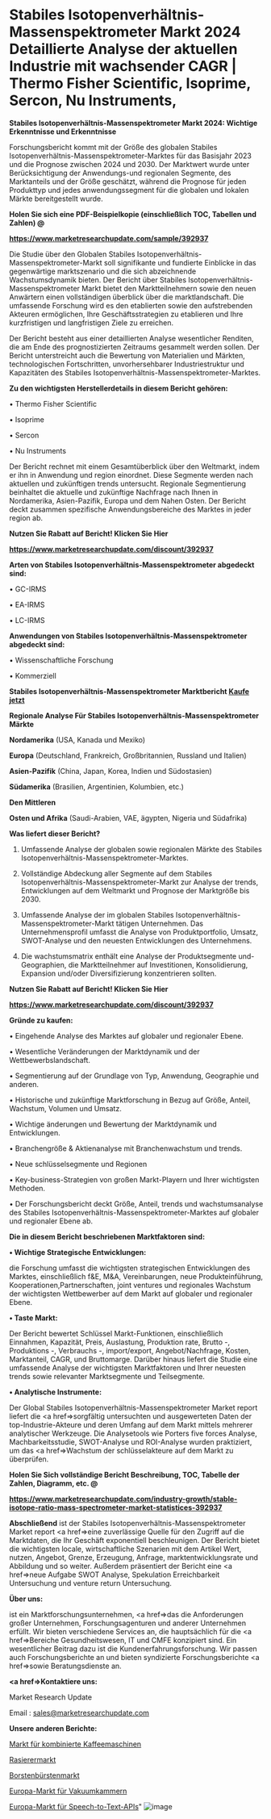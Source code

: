 # Stabiles Isotopenverhältnis-Massenspektrometer Markt 2024 Detaillierte Analyse der aktuellen Industrie mit wachsender CAGR | Thermo Fisher Scientific, Isoprime, Sercon, Nu Instruments, 

<strong>Stabiles Isotopenverhältnis-Massenspektrometer Markt 2024: Wichtige Erkenntnisse und Erkenntnisse</strong>

Forschungsbericht kommt mit der Größe des globalen Stabiles Isotopenverhältnis-Massenspektrometer-Marktes für das Basisjahr 2023 und die Prognose zwischen 2024 und 2030. Der Marktwert wurde unter Berücksichtigung der Anwendungs-und regionalen Segmente, des Marktanteils und der Größe geschätzt, während die Prognose für jeden Produkttyp und jedes anwendungssegment für die globalen und lokalen Märkte bereitgestellt wurde.



<strong>Holen Sie sich eine PDF-Beispielkopie (einschließlich TOC, Tabellen und Zahlen) @
</strong>

<strong><a href=https://www.marketresearchupdate.com/sample/392937>

<strong>https://www.marketresearchupdate.com/sample/392937</u></font></a></strong></strong>

Die Studie über den Globalen Stabiles Isotopenverhältnis-Massenspektrometer-Markt soll signifikante und fundierte Einblicke in das gegenwärtige marktszenario und die sich abzeichnende Wachstumsdynamik bieten. Der Bericht über Stabiles Isotopenverhältnis-Massenspektrometer Markt bietet den Marktteilnehmern sowie den neuen Anwärtern einen vollständigen überblick über die marktlandschaft. Die umfassende Forschung wird es den etablierten sowie den aufstrebenden Akteuren ermöglichen, Ihre Geschäftsstrategien zu etablieren und Ihre kurzfristigen und langfristigen Ziele zu erreichen.

Der Bericht besteht aus einer detaillierten Analyse wesentlicher Renditen, die am Ende des prognostizierten Zeitraums gesammelt werden sollen. Der Bericht unterstreicht auch die Bewertung von Materialien und Märkten, technologischen Fortschritten, unvorhersehbarer Industriestruktur und Kapazitäten des Stabiles Isotopenverhältnis-Massenspektrometer-Marktes.



<strong>Zu den wichtigsten Herstellerdetails in diesem Bericht gehören:</strong>

• Thermo Fisher Scientific

• Isoprime

• Sercon

• Nu Instruments

Der Bericht rechnet mit einem Gesamtüberblick über den Weltmarkt, indem er ihn in Anwendung und region einordnet. Diese Segmente werden nach aktuellen und zukünftigen trends untersucht. Regionale Segmentierung beinhaltet die aktuelle und zukünftige Nachfrage nach Ihnen in Nordamerika, Asien-Pazifik, Europa und dem Nahen Osten. Der Bericht deckt zusammen spezifische Anwendungsbereiche des Marktes in jeder region ab.



<strong>Nutzen Sie Rabatt auf Bericht! Klicken Sie Hier
</strong>

<strong><a href=https://www.marketresearchupdate.com/discount/392937>https://www.marketresearchupdate.com/discount/392937</b></u></font></strong></a>



<strong>Arten von Stabiles Isotopenverhältnis-Massenspektrometer abgedeckt sind:</strong>

• GC-IRMS

• EA-IRMS

• LC-IRMS



<strong>Anwendungen von Stabiles Isotopenverhältnis-Massenspektrometer abgedeckt sind:</strong>

• Wissenschaftliche Forschung

• Kommerziell



<strong>Stabiles Isotopenverhältnis-Massenspektrometer Marktbericht <a href=https://www.marketresearchupdate.com/buynow/392937>Kaufe jetzt</a></strong>



<strong>Regionale Analyse Für Stabiles Isotopenverhältnis-Massenspektrometer Märkte</strong>



<strong>Nordamerika</strong> (USA, Kanada und Mexiko)



<strong>Europa</strong> (Deutschland, Frankreich, Großbritannien, Russland und Italien)



<strong>Asien-Pazifik</strong> (China, Japan, Korea, Indien und Südostasien)



<strong>Südamerika</strong> (Brasilien, Argentinien, Kolumbien, etc.)



<strong>Den Mittleren</strong> 

<strong>Osten und Afrika</strong> (Saudi-Arabien, VAE, ägypten, Nigeria und Südafrika)



<strong>Was liefert dieser Bericht?</strong>

1. Umfassende Analyse der globalen sowie regionalen Märkte des Stabiles Isotopenverhältnis-Massenspektrometer-Marktes.

2. Vollständige Abdeckung aller Segmente auf dem Stabiles Isotopenverhältnis-Massenspektrometer-Markt zur Analyse der trends, Entwicklungen auf dem Weltmarkt und Prognose der Marktgröße bis 2030.

3. Umfassende Analyse der im globalen Stabiles Isotopenverhältnis-Massenspektrometer-Markt tätigen Unternehmen. Das Unternehmensprofil umfasst die Analyse von Produktportfolio, Umsatz, SWOT-Analyse und den neuesten Entwicklungen des Unternehmens.

4. Die wachstumsmatrix enthält eine Analyse der Produktsegmente und-Geographien, die Marktteilnehmer auf Investitionen, Konsolidierung, Expansion und/oder Diversifizierung konzentrieren sollten.



<strong>Nutzen Sie Rabatt auf Bericht! Klicken Sie Hier
</strong>

<strong><a href=https://www.marketresearchupdate.com/discount/392937>https://www.marketresearchupdate.com/discount/392937</b></u></font></strong></a>



<strong>Gründe zu kaufen:</strong>

• Eingehende Analyse des Marktes auf globaler und regionaler Ebene.

• Wesentliche Veränderungen der Marktdynamik und der Wettbewerbslandschaft.

• Segmentierung auf der Grundlage von Typ, Anwendung, Geographie und anderen.

• Historische und zukünftige Marktforschung in Bezug auf Größe, Anteil, Wachstum, Volumen und Umsatz.

• Wichtige änderungen und Bewertung der Marktdynamik und Entwicklungen.

• Branchengröße &amp; Aktienanalyse mit Branchenwachstum und trends.

• Neue schlüsselsegmente und Regionen

• Key-business-Strategien von großen Markt-Playern und Ihrer wichtigsten Methoden.

• Der Forschungsbericht deckt Größe, Anteil, trends und wachstumsanalyse des Stabiles Isotopenverhältnis-Massenspektrometer-Marktes auf globaler und regionaler Ebene ab.



<strong>Die in diesem Bericht beschriebenen Marktfaktoren sind:</strong>



<strong>• Wichtige Strategische Entwicklungen:</strong>

die Forschung umfasst die wichtigsten strategischen Entwicklungen des Marktes, einschließlich f&amp;E, M&amp;A, Vereinbarungen, neue Produkteinführung, Kooperationen,Partnerschaften, joint ventures und regionales Wachstum der wichtigsten Wettbewerber auf dem Markt auf globaler und regionaler Ebene.



<strong>• Taste Markt:</strong>

Der Bericht bewertet Schlüssel Markt-Funktionen, einschließlich Einnahmen, Kapazität, Preis, Auslastung, Produktion rate, Brutto -, Produktions -, Verbrauchs -, import/export, Angebot/Nachfrage, Kosten, Marktanteil, CAGR, und Bruttomarge. Darüber hinaus liefert die Studie eine umfassende Analyse der wichtigsten Marktfaktoren und Ihrer neuesten trends sowie relevanter Marktsegmente und Teilsegmente.



<strong>• Analytische Instrumente:</strong>

Der Global Stabiles Isotopenverhältnis-Massenspektrometer Market report liefert die <a href=>sorgf</a>ältig untersuchten und ausgewerteten Daten der top-Industrie-Akteure und deren Umfang auf dem Markt mittels mehrerer analytischer Werkzeuge. Die Analysetools wie Porters five forces Analyse, Machbarkeitsstudie, SWOT-Analyse und ROI-Analyse wurden praktiziert, um das <a href=>Wachstum</a> der schlüsselakteure auf dem Markt zu überprüfen.



<strong>Holen Sie Sich vollständige Bericht Beschreibung, TOC, Tabelle der Zahlen, Diagramm, etc. @ </strong>

<strong><a href=https://www.marketresearchupdate.com/industry-growth/stable-isotope-ratio-mass-spectrometer-market-statistices-392937>https://www.marketresearchupdate.com/industry-growth/stable-isotope-ratio-mass-spectrometer-market-statistices-392937</a></font></strong>



<strong>Abschließend</strong> ist der Stabiles Isotopenverhältnis-Massenspektrometer Market report <a href=>eine</a> zuverlässige Quelle für den Zugriff auf die Marktdaten, die Ihr Geschäft exponentiell beschleunigen. Der Bericht bietet die wichtigsten locale, wirtschaftliche Szenarien mit dem Artikel Wert, nutzen, Angebot, Grenze, Erzeugung, Anfrage, marktentwicklungsrate und Abbildung und so weiter. Außerdem präsentiert der Bericht eine <a href=>neue</a> Aufgabe SWOT Analyse, Spekulation Erreichbarkeit Untersuchung und venture return Untersuchung.



<strong>Über uns:</strong>

 ist ein Marktforschungsunternehmen, <a href=>das</a> die Anforderungen großer Unternehmen, Forschungsagenturen und anderer Unternehmen erfüllt. Wir bieten verschiedene Services an, die hauptsächlich für die <a href=>Bereiche</a> Gesundheitswesen, IT und CMFE konzipiert sind. Ein wesentlicher Beitrag dazu ist die Kundenerfahrungsforschung. Wir passen auch Forschungsberichte an und bieten syndizierte Forschungsberichte <a href=>sowie</a> Beratungsdienste an.



<strong><a href=>Kontaktiere uns:</a></strong>

Market Research Update

Email : sales@marketresearchupdate.com



<strong>Unsere anderen Berichte:</strong>

<a href=https://www.linkedin.com/pulse/combined-coffee-machines-market-trends-2023>Markt für kombinierte Kaffeemaschinen</a>

<a href=https://www.linkedin.com/pulse/shavers-market-2023-remarking-enormous-growth>Rasierermarkt</a>

<a href=https://www.linkedin.com/pulse/bristle-brush-market-analysis-segment-region>Borstenbürstenmarkt</a>

<a href=https://www.linkedin.com/pulse/europe-vacuum-chambers-market-2030-future-demand-analysis>Europa-Markt für Vakuumkammern</a>

<a href=https://www.linkedin.com/pulse/europe-speech-to-text-api-market-2023-top-industry-uzauf/>Europa-Markt für Speech-to-Text-APIs</a>"
![image](https://github.com/Gayatrikarjule/Market-Analysis-360/assets/97346546/31f5bfff-1cfb-419b-8702-ade1cf319e35)
